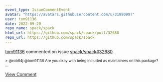 ```yaml
---
event_type: IssueCommentEvent
avatar: "https://avatars.githubusercontent.com/u/3199099?"
user: tom91136
date: 2022-09-20
repo_name: spack/spack
html_url: https://github.com/spack/spack/pull/32680
repo_url: https://github.com/spack/spack
---
```


<a href='https://github.com/tom91136' target='_blank'>tom91136</a> commented on issue <a href='https://github.com/spack/spack/pull/32680' target='_blank'>spack/spack#32680</a>.

<small>> @rob64j @tom91136 Are you okay with being included as maintainers on this package?...</small>

<a href='https://github.com/spack/spack/pull/32680' target='_blank'>View Comment</a>